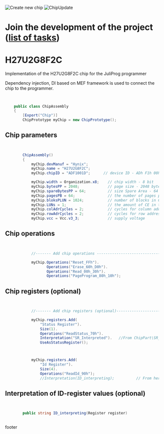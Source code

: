 ![Create new chip](https://github.com/JuliProg/H27U2G8F2C/workflows/Create%20new%20chip/badge.svg?event=repository_dispatch)
![ChipUpdate](https://github.com/JuliProg/H27U2G8F2C/workflows/ChipUpdate/badge.svg)
# Join the development of the project ([list of tasks](https://github.com/users/JuliProg/projects/1))


# H27U2G8F2C
Implementation of the H27U2G8F2C chip for the JuliProg programmer

Dependency injection, DI based on MEF framework is used to connect the chip to the programmer.

<section class = "listing">

#
```c#

    public class ChipAssembly
    {
        [Export("Chip")]
        ChipPrototype myChip = new ChipPrototype();
```
# Chip parameters
```c#


        ChipAssembly()
        {
            myChip.devManuf = "Hynix";
            myChip.name = "H27U2G8F2C";
            myChip.chipID = "ADF1001D";      // device ID - ADh F1h 00h 1Dh (Hynix_NAND_128Mo_H27U1G8F2BT.pdf page 19)

            myChip.width = Organization.x8;    // chip width - 8 bit
            myChip.bytesPP = 2048;             // page size - 2048 byte (2Kb)
            myChip.spareBytesPP = 64;          // size Spare Area - 64 byte
            myChip.pagesPB = 64;               // the number of pages per block - 64 
            myChip.bloksPLUN = 1024;           // number of blocks in CE - 1024
            myChip.LUNs = 1;                   // the amount of CE in the chip
            myChip.colAdrCycles = 2;           // cycles for column addressing
            myChip.rowAdrCycles = 2;           // cycles for row addressing 
            myChip.vcc = Vcc.v3_3;             // supply voltage

```
# Chip operations
```c#


            //------- Add chip operations ----------------------------------------------------

            myChip.Operations("Reset_FFh").
                   Operations("Erase_60h_D0h").
                   Operations("Read_00h_30h").
                   Operations("PageProgram_80h_10h");

```
# Chip registers (optional)
```c#


            //------- Add chip registers (optional)----------------------------------------------------

            myChip.registers.Add(
                "Status Register").
                Size(1).
                Operations("ReadStatus_70h").
                Interpretation("SR_Interpreted").   //From ChipPart\SR_Interpreted.dll
                UseAsStatusRegister();



            myChip.registers.Add(
                "Id Register").
                Size(4).
                Operations("ReadId_90h");              
                //Interpretation(ID_interpreting);          // From here

```
# Interpretation of ID-register values ​​(optional)
```c#


        public string ID_interpreting(Register register)   
        
```
</section>







footer
